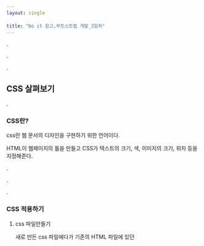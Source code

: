 ```yaml
---
layout: single 

title: "Do it 장고,부트스트랩 개발_3일차"
---
```


.

.

.

## CSS 살펴보기

.

###  CSS란?



css란 웹 문서의 디자인을 구현하기 위한 언어이다.

HTML이 웹페이지의 틀을 만들고 CSS가 텍스트의 크기, 색, 이미지의 크기, 위치 등을 지정해준다.

.

.

.

### CSS 적용하기

1. css 파일만들기

   새로 만든 css 파일에다가 기존의 HTML 파일에 있던 <style> 태그 내용을 그대로 옮긴다.
   
2. html에 css 링크 달기

   <.style>태그를 지우고
   
   <link *href*="./practice.css" *rel*="stylesheet" *type*="text/css" /> 를 추가한다.
   
   그러면 방금만 든 practice.css 를 사용한다는 의미가 된다.
   
   나머지 페이지에도 추가해준다.

	index 페이지의 헤드라인에 추가

    ```python
    <!DOCTYPE html>
    <html>
      <head>
        <link href="./practice.css" rel="stylesheet" type="text/css" />
        <title>손진효의 홈페이지</title>
      </head>
    ```

   

    about me페이지의 헤드라인에 추가
   
    ```python
    <!DOCTYPE html>
    <hrml>
      <head>
        <link href="./practice.css" rel="stylesheet" type="text/css" />
        <title>About Me</title>
      </head>
    ```

   
   
    Blog페이지의 헤드라인에 추가
   
    ```python
    <!DOCTYPE html>
    <hrml>
      <head>
        <link href="./practice.css" rel="stylesheet" type="text/css" />
        <title>Blog</title>
      </head>
    ```



이러한 방법으로 수십개의 페이지의 디자인을 변경할 수 있다.





## 자바스크립트 살펴보기



### 덧셈 기능이 있는 자바스크립트 추가하기

**자바스크립트 코드는 <script> 코드 안에 담으면 된다. 자바스크립트는 홈페이지에 뇌를 달아주는 듯한 느낌을 준다.



자바스크립트를 홈페이지에 링크해주기 위해서 새로운 .js파일을 만들어서 html에 링크해준다. 링크는 헤드라인에 해주면 된다.



```html
<!DOCTYPE html>
<html>
  <head>
    <title>손진효의 홈페이지</title>
    <link href="./practice.css" rel="stylesheet" type="text/css" />

      
	#이 부분이다#
    <script type="text/javascript" src="add_two_number.js"></script>
    <script type="text/javascript" src="what_time_is_it.js"></script>

  </head>

  <body>
    <nav>
      <a href="./index.html"></a>
      <a href="./blog_list.html">Blog</a>
      <a href="./about_me.html">About Me</a>
    </nav>

    <h1>첫번째 크기의 헤드라인</h1>
    <h2>두번째 크기의 헤드라인</h2>
    <h3>세번째 크기의 헤드라인</h3>
    <h4>네번째 크기의 헤드라인</h4>
    <h5>다번째 크기의 헤드라인</h5>

    <button onclick="whatTimeIsIt()">현재시간</button>
    <hr/>

    <label for="inputA">a</label>
    <input id="inputA" value="1" onkeyup="doSomething()">
    <label for="inputB">b</label>
    <input id="inputB" value="2" onkeyup="doSomething()">

    <p><span id="valueA">1</span>+<span id="valueB">2</span> = <span id = "valueC">3</span>입니다.</p>


    <p>문단은 p로 쓰세요. p는 아마도 Paragraph의 앞글자에서 따온 것이겠죠?</p>
    <a href="https://www.google.com">Go to google</a>
    <hr/<>
    <img src = "./images/imimim.jpg" width = "600px"></a>
  </body>
</html>

```

9,10 번쨰 줄에 보이듯이 소스부분에 이름을 붙여주면 된다.



덧셈 기능을  가진 자바스크립트 함수

```javascript
function doSomething() {
  let a = document.getElementById("inputA").value;
  let b = document.getElementById("inputB").value;
  document.getElementById("valueA").innerHTML = a;
  document.getElementById("valueB").innerHTML = b;
  document.getElementById("valueC").innerHTML = Number(a) + Number(b);
}

```

 

이 부분은 add_two_number.js 파일 안에 들어있는 함수이다.

 숫자 2개를 입력받아서 덧셈을 하는 함수이다.



<img src="../_images/2022-02-06-Do_it_장고_부트스트랩 _3일차/2022-02-22-01-16454988754561.jpg" alt="2022-02-22-01" style="zoom:50%;" />







숫자를 입력하면



<img src="../_images/2022-02-06-Do_it_장고_부트스트랩 _3일차/2022-02-22-02.jpg" alt="2022-02-22-02" style="zoom:50%;" />









전체적인 모습이다.

![2022-02-22-03](../_images/2022-02-06-Do_it_장고_부트스트랩 _3일차/2022-02-22-03.jpg)



### 시간 알림 기능이 있는 버튼 추가하기



```javascript
function whatTimeIsIt() {
  alert(new Date());
}

```



이 함수는 현재 시간을 알림으로 알려주는 함수이다.  버튼을 추가하여 이 함수가 작동하도록 코드를 짜면



```html
<!DOCTYPE html>
<html>
  <head>
    <title>손진효의 홈페이지</title>
    <link href="./practice.css" rel="stylesheet" type="text/css" />

    <script type="text/javascript" src="add_two_number.js"></script>
    <script type="text/javascript" src="what_time_is_it.js"></script>

  </head>

  <body>
    <nav>
      <a href="./index.html"></a>
      <a href="./blog_list.html">Blog</a>
      <a href="./about_me.html">About Me</a>
    </nav>

    <h1>첫번째 크기의 헤드라인</h1>
    <h2>두번째 크기의 헤드라인</h2>
    <h3>세번째 크기의 헤드라인</h3>
    <h4>네번째 크기의 헤드라인</h4>
    <h5>다번째 크기의 헤드라인</h5>
	
      #이 부분이다.#
    <button onclick="whatTimeIsIt()">현재시간</button>
    <hr/>

    <label for="inputA">a</label>
    <input id="inputA" value="1" onkeyup="doSomething()">
    <label for="inputB">b</label>
    <input id="inputB" value="2" onkeyup="doSomething()">

    <p><span id="valueA">1</span>+<span id="valueB">2</span> = <span id = "valueC">3</span>입니다.</p>


    <p>문단은 p로 쓰세요. p는 아마도 Paragraph의 앞글자에서 따온 것이겠죠?</p>
    <a href="https://www.google.com">Go to google</a>
    <hr/<>
    <img src = "./images/imimim.jpg" width = "600px"></a>
  </body>
</html>

```



버튼이 클릭되면 함수가 실행되도록 짜게 되었고 버튼이 이름을 "현재시간으로 한 것이다."

<img src="../_images/2022-02-06-Do_it_장고_부트스트랩 _3일차/2022-02-22-04.jpg" alt="2022-02-22-04" style="zoom:67%;" />

화면에 보이는 현재시간 버튼을 클릭한 것이다.
